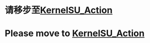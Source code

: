 # 请移步至[KernelSU_Action](https://github.com/Ling-LuoYi/KernelSU_Action)

# Please move to [KernelSU_Action](https://github.com/Ling-LuoYi/KernelSU_Action)
